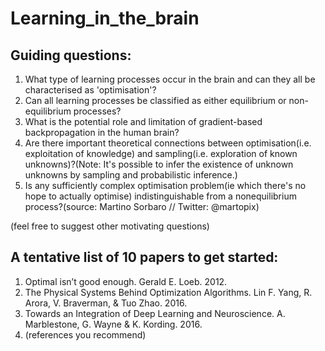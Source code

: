 # Learning_in_the_brain

## Guiding questions: 
1. What type of learning processes occur in the brain and can they all be characterised as 'optimisation'?
2. Can all learning processes be classified as either equilibrium or non-equilibrium processes? 
3. What is the potential role and limitation of gradient-based backpropagation in the human brain? 
4. Are there important theoretical connections between optimisation(i.e. exploitation of knowledge) and sampling(i.e. exploration of known unknowns)?(Note: It's possible to infer the existence of unknown unknowns by sampling and probabilistic inference.) 
5. Is any sufficiently complex optimisation problem(ie which there's no hope to actually optimise) indistinguishable from a nonequilibrium process?(source: Martino Sorbaro // Twitter: @martopix)

(feel free to suggest other motivating questions)


## A tentative list of 10 papers to get started: 
1. Optimal isn’t good enough. Gerald E. Loeb. 2012. 
2. The Physical Systems Behind Optimization Algorithms. Lin F. Yang, R. Arora, V. Braverman, & Tuo Zhao. 2016.
3. Towards an Integration of Deep Learning and Neuroscience. A. Marblestone, G. Wayne & K. Kording. 2016.
4. (references you recommend)
